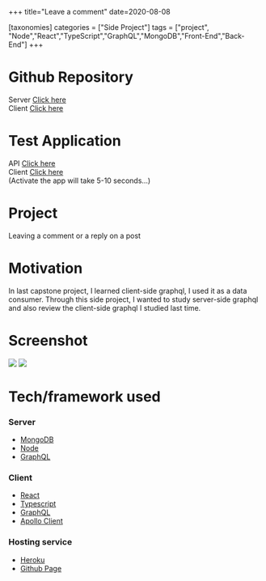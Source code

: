 +++
title="Leave a comment"
date=2020-08-08

[taxonomies]
categories = ["Side Project"]
tags = ["project", "Node","React","TypeScript","GraphQL","MongoDB","Front-End","Back-End"]
+++

# Github Repository
Server [Click here](https://github.com/bds0900/comment_server)  
Client [Click here](https://github.com/bds0900/comment)

# Test Application
API [Click here](https://floating-mountain-36472.herokuapp.com/graphql)   
Client [Click here](https://bds0900.github.io/comment/)  
(Activate the app will take 5-10 seconds...) 

# Project
Leaving a comment or a reply on a post

# Motivation
In last capstone project, I learned client-side graphql, I used it as a data consumer. Through this side project, I wanted to study server-side graphql and also review the client-side graphql I studied last time.

# Screenshot
![](/images/comment/query.png)
![](/images/comment/client.png)


# Tech/framework used
### Server
- [MongoDB](https://www.mongodb.com/cloud/atlas)
- [Node](https://nodejs.org/en/)
- [GraphQL](https://graphql.org/)

### Client
- [React](https://reactjs.org/)
- [Typescript](https://www.typescriptlang.org/)
- [GraphQL](https://graphql.org/)
- [Apollo Client](https://www.apollographql.com/apollo-client)

### Hosting service
- [Heroku](https://www.heroku.com/)
- [Github Page](https://pages.github.com/)


